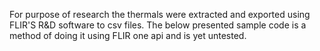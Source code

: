 For purpose of research the thermals were extracted and exported using FLIR'S R&D software to csv files. The below presented sample
code is a method of doing it using FLIR one api and is yet untested.

